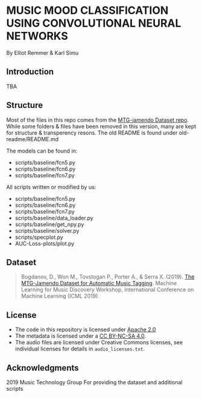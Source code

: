 # MUSIC MOOD CLASSIFICATION USING CONVOLUTIONAL NEURAL NETWORKS

By Elliot Remmer & Karl Simu

## Introduction

TBA

## Structure

Most of the files in this repo comes from the [MTG-jamendo Dataset repo](https://github.com/MTG/mtg-jamendo-dataset). While some folders & files have been removed in this version, many are kept for structure & transperency resons. The old README is found under old-readme/README.md

The models can be found in:

* scripts/baseline/fcn5.py
* scripts/baseline/fcn6.py
* scripts/baseline/fcn7.py

All scripts written or modified by us:
* scripts/baseline/fcn5.py
* scripts/baseline/fcn6.py
* scripts/baseline/fcn7.py
* scripts/baseline/data_loader.py
* scripts/baseline/get_npy.py
* scripts/baseline/solver.py
* scripts/specplot.py
* AUC-Loss-plots/plot.py


## Dataset

> Bogdanov, D., Won M., Tovstogan P., Porter A., & Serra X. (2019).  [The MTG-Jamendo Dataset for Automatic Music Tagging](https://hdl.handle.net/10230/42015). Machine Learning for Music Discovery Workshop, International Conference on Machine Learning (ICML 2019).


## License

* The code in this repository is licensed under [Apache 2.0](LICENSE) 
* The metadata is licensed under a [CC BY-NC-SA 4.0](https://creativecommons.org/licenses/by-nc-sa/4.0/).
* The audio files are licensed under Creative Commons licenses, see individual licenses for details in `audio_licenses.txt`.

## Acknowledgments

2019 Music Technology Group For providing the dataset and additional scripts

